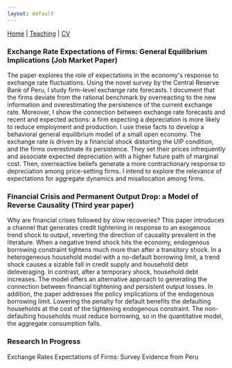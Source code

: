 ```yaml
---
layout: default
---
```


[Home](https://nadiapozdnyakova.github.io/home) | [Teaching](https://nadiapozdnyakova.github.io/teaching) | [CV](https://nadiapozdnyakova.github.io/cv) 


### Exchange Rate Expectations of Firms: General Equilibrium Implications (Job Market Paper)

The paper explores the role of expectations in the economy's response to exchange rate fluctuations. Using the novel survey by the Central Reserve Bank of Peru, I study firm-level exchange rate forecasts. I document that the firms deviate from the rational benchmark by overreacting to the new information and overestimating the persistence of the current exchange rate. Moreover, I show the connection between exchange rate forecasts and recent and expected actions: a firm expecting a depreciation is more likely to reduce employment and production. I use these facts to develop a behavioral general equilibrium model of a small open economy. The exchange rate is driven by a financial shock distorting the UIP condition, and the firms overestimate its persistence. They set their prices infrequently and associate expected depreciation with a higher future path of marginal cost. Then, overreactive beliefs generate a more contractionary response to depreciation among price-setting firms. I intend to explore the relevance of expectations for aggregate dynamics and misallocation among firms.

### Financial Crisis and Permanent Output Drop: a Model of Reverse Causality (Third year paper)

Why are financial crises followed by slow recoveries? This paper introduces a channel that generates credit tightening in response to an exogenous trend shock to output, reverting the direction of causality prevalent in the literature. When a negative trend shock hits the economy, endogenous borrowing constraint tightens much more than after a transitory shock. In a heterogeneous household model with a no-default borrowing limit, a trend shock causes a sizable fall in credit supply and household debt deleveraging. In contrast, after a temporary shock, household debt increases. The model offers an alternative approach to generating the connection between financial tightening and persistent output losses. In addition, the paper addresses the policy implications of the endogenous borrowing limit. Lowering the penalty for default benefits the defaulting households at the cost of the tightening endogenous constraint. The non-defaulting households must reduce borrowing, so in the quantitative model, the aggregate consumption falls.
 
### Research In Progress

Exchange Rates Expectations of Firms: Survey Evidence from Peru


